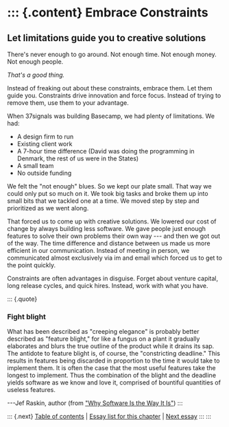 ::: {.content}
Embrace Constraints
===================

Let limitations guide you to creative solutions
-----------------------------------------------

There\'s never enough to go around. Not enough time. Not enough money.
Not enough people.

*That\'s a good thing.*

Instead of freaking out about these constraints, embrace them. Let them
guide you. Constraints drive innovation and force focus. Instead of
trying to remove them, use them to your advantage.

When 37signals was building Basecamp, we had plenty of limitations. We
had:

-   A design firm to run
-   Existing client work
-   A 7-hour time difference (David was doing the programming in
    Denmark, the rest of us were in the States)
-   A small team
-   No outside funding

We felt the \"not enough\" blues. So we kept our plate small. That way
we could only put so much on it. We took big tasks and broke them up
into small bits that we tackled one at a time. We moved step by step and
prioritized as we went along.

That forced us to come up with creative solutions. We lowered our cost
of change by always building less software. We gave people just enough
features to solve their own problems their own way --- and then we got
out of the way. The time difference and distance between us made us more
efficient in our communication. Instead of meeting in person, we
communicated almost exclusively via im and email which forced us to get
to the point quickly.

Constraints are often advantages in disguise. Forget about venture
capital, long release cycles, and quick hires. Instead, work with what
you have.

::: {.quote}
### Fight blight

What has been described as \"creeping elegance\" is probably better
described as \"feature blight,\" for like a fungus on a plant it
gradually elaborates and blurs the true outline of the product while it
drains its sap. The antidote to feature blight is, of course, the
\"constricting deadline.\" This results in features being discarded in
proportion to the time it would take to implement them. It is often the
case that the most useful features take the longest to implement. Thus
the combination of the blight and the deadline yields software as we
know and love it, comprised of bountiful quantities of useless features.

---Jef Raskin, author (from [\"Why Software Is the Way It
Is\"](http://jef.raskincenter.org/unpublished/widgets_of_the_week.html#anchor1152335))
:::

::: {.next}
[Table of contents](toc.php) \| [Essay list for this
chapter](toc.php#ch03) \| [Next essay](ch03_Be_Yourself.php)
:::
:::
